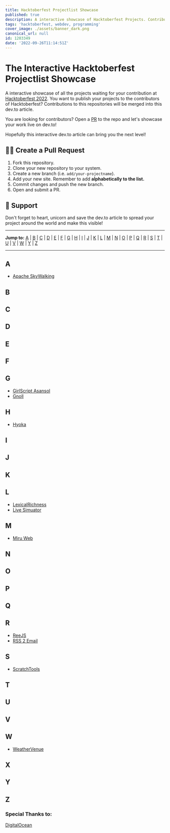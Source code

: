 ```yaml
---
title: Hacktoberfest Projectlist Showcase
published: true
description: A interactive showcase of Hacktoberfest Projects. Contribute to the repositories will be merged live into this dev.to article!
tags: 'hacktoberfest, webdev, programming'
cover_image: ./assets/banner_dark.png
canonical_url: null
id: 1203349
date: '2022-09-26T11:14:51Z'
---
```


# The Interactive Hacktoberfest Projectlist Showcase

A interactive showcase of all the projects waiting for your contribution at [Hacktoberfest 2022](https://hacktoberfest.com/). You want to publish your projects to the contributors of Hacktoberfest? Contributions to this repositories will be merged into this dev.to article.

You are looking for contributors? Open a [PR](https://github.com/Gismo1337/hacktoberfest-project-list/blob/main/CONTRIBUTING.md) to the repo and let's showcase your work live on dev.to!

Hopefully this interactive dev.to article can bring you the next level!

## 👨‍💻 Create a Pull Request

1. Fork this repository.
2. Clone your new repository to your system.
3. Create a new branch (i.e. `add/your-projectname`).
4. Add your new site. Remember to add **alphabetically to the list.**
5. Commit changes and push the new branch.
6. Open and submit a PR.

## 👾 Support

Don't forget to heart, unicorn and save the dev.to article to spread your project around the world and make this visible!

---

**Jump to:** [A](#a) | [B](#b) | [C](#c) | [D](#d) | [E](#e) | [F](#f) | [G](#g) | [H](#h) | [I](#i) | [J](#j) | [K](#k) | [L](#l) | [M](#m) | [N](#n) | [O](#o) | [P](#p) | [Q](#q) | [R](#r) | [S](#s) | [T](#t) | [U](#u) | [V](#v) | [W](#w) | [Y](#y) | [Z](#z)

---

## A

- [Apache SkyWalking](https://github.com/apache/skywalking)

## B

## C

## D

## E

## F

## G

- [GirlScript Asansol](https://github.com/gsasansol/GirlScript-Asansol)
- [Gnoll](https://github.com/ianfhunter/GNOLL)

## H

- [Hyoka](https://github.com/olamide203/hyoka)

## I

## J

## K

## L

- [LexicalRichness](https://github.com/LSYS/LexicalRichness)
- [Live Simuator](https://github.com/fungamer2-2/Life-Simulator1)

## M

- [Miru Web](https://github.com/saeloun/miru-web)

## N

## O

## P

## Q

## R

- [ReeJS](https://github.com/rovelstars/reejs)
- [RSS 2 Email](https://github.com/AntoniosBarotsis/Rss2Email)

## S

- [ScratchTools](https://github.com/STForScratch/ScratchTools/)

## T

## U

## V

## W

- [WeatherVenue](https://github.com/bacloud23/WeatherVenue)

## X

## Y

## Z

### Special Thanks to:

[DigitalOcean](https://www.digitalocean.com/)
